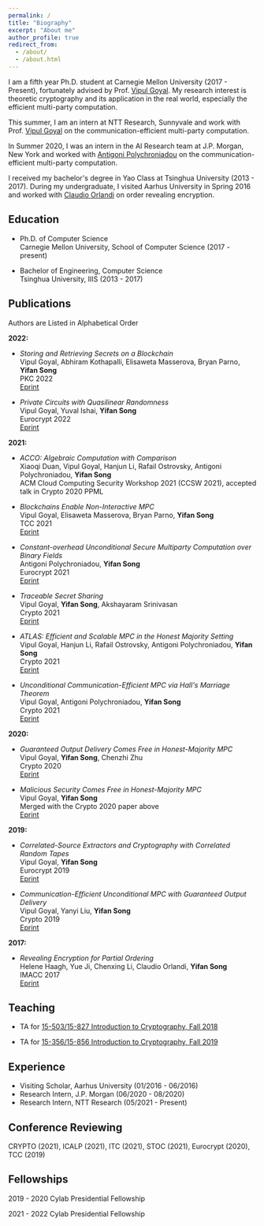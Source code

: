 ```yaml
---
permalink: /
title: "Biography"
excerpt: "About me"
author_profile: true
redirect_from: 
  - /about/
  - /about.html
---
```


I am a fifth year Ph.D. student at Carnegie Mellon University (2017 - Present), fortunately advised by Prof. [Vipul Goyal](https://www.cs.cmu.edu/~goyal/). My research interest is theoretic cryptography and its application in the real world, especially the efficient multi-party computation. 

This summer, I am an intern at NTT Research, Sunnyvale and work with Prof. [Vipul Goyal](https://www.cs.cmu.edu/~goyal/) on the communication-efficient multi-party computation.

In Summer 2020, I was an intern in the AI Research team at J.P. Morgan, New York and worked with [Antigoni Polychroniadou](https://antigonip.github.io) on the communication-efficient multi-party computation. 

I received my bachelor's degree in Yao Class at Tsinghua University (2013 - 2017). During my undergraduate, I visited Aarhus University in Spring 2016 and worked with [Claudio Orlandi](https://users-cs.au.dk/orlandi/) on order revealing encryption.

<h2 id="education"> Education</h2>

- Ph.D. of Computer Science   
  Carnegie Mellon University, School of Computer Science (2017 - present)
  
- Bachelor of Engineering, Computer Science   
  Tsinghua University, IIIS (2013 - 2017)

<h2 id="publications"> Publications</h2>

Authors are Listed in Alphabetical Order

**2022:**

- *Storing and Retrieving Secrets on a Blockchain*   
  Vipul Goyal, Abhiram Kothapalli, Elisaweta Masserova, Bryan Parno, **Yifan Song**   
  PKC 2022   
  [Eprint](https://eprint.iacr.org/2020/504)

- *Private Circuits with Quasilinear Randomness*   
  Vipul Goyal, Yuval Ishai, **Yifan Song**   
  Eurocrypt 2022   
  [Eprint](https://eprint.iacr.org/2022/250)

**2021:**

- *ACCO: Algebraic Computation with Comparison*   
  Xiaoqi Duan, Vipul Goyal, Hanjun Li, Rafail Ostrovsky, Antigoni Polychroniadou, **Yifan Song**   
  ACM Cloud Computing Security Workshop 2021 (CCSW 2021), accepted talk in Crypto 2020 PPML

- *Blockchains Enable Non-Interactive MPC*   
  Vipul Goyal, Elisaweta Masserova, Bryan Parno, **Yifan Song**   
  TCC 2021   
  [Eprint](https://eprint.iacr.org/2021/1233)

- *Constant-overhead Unconditional Secure Multiparty Computation over Binary Fields*   
  Antigoni Polychroniadou, **Yifan Song**   
  Eurocrypt 2021   
  [Eprint](https://eprint.iacr.org/2020/1412)

- *Traceable Secret Sharing*  
  Vipul Goyal, **Yifan Song**, Akshayaram Srinivasan   
  Crypto 2021   
  [Eprint](https://eprint.iacr.org/2021/871)
  
- *ATLAS: Efficient and Scalable MPC in the Honest Majority Setting*   
  Vipul Goyal, Hanjun Li, Rafail Ostrovsky, Antigoni Polychroniadou, **Yifan Song**   
  Crypto 2021   
  [Eprint](https://eprint.iacr.org/2021/833)
  
- *Unconditional Communication-Efficient MPC via Hall's Marriage Theorem*   
  Vipul Goyal, Antigoni Polychroniadou, **Yifan Song**   
  Crypto 2021   
  [Eprint](https://eprint.iacr.org/2021/834)
  
**2020:**

- *Guaranteed Output Delivery Comes Free in Honest-Majority MPC*   
  Vipul Goyal, **Yifan Song**, Chenzhi Zhu   
  Crypto 2020   
  [Eprint](https://eprint.iacr.org/2020/189)
  
- *Malicious Security Comes Free in Honest-Majority MPC*   
  Vipul Goyal, **Yifan Song**   
  Merged with the Crypto 2020 paper above   
  [Eprint](https://eprint.iacr.org/2020/134)
  
**2019:**
  
- *Correlated-Source Extractors and Cryptography with Correlated Random Tapes*   
  Vipul Goyal, **Yifan Song**   
  Eurocrypt 2019   
  [Eprint](https://eprint.iacr.org/2019/240)
  
- *Communication-Efficient Unconditional MPC with Guaranteed Output Delivery*   
  Vipul Goyal, Yanyi Liu, **Yifan Song**   
  Crypto 2019   
  [Eprint](https://eprint.iacr.org/2019/646)

**2017:**

- *Revealing Encryption for Partial Ordering*   
  Helene Haagh, Yue Ji, Chenxing Li, Claudio Orlandi, **Yifan Song**   
  IMACC 2017   
  [Eprint](https://eprint.iacr.org/2016/972)

<h2 id="teaching"> Teaching</h2>

- TA for [15-503/15-827 Introduction to Cryptography, Fall 2018](https://www.cs.cmu.edu/~goyal/f18/15503.html)

- TA for [15-356/15-856 Introduction to Cryptography, Fall 2019](http://www.cs.cmu.edu/~goyal/f19/15356/)

<h2 id="experience"> Experience</h2>

- Visiting Scholar, Aarhus University (01/2016 - 06/2016)
- Research Intern, J.P. Morgan (06/2020 - 08/2020)
- Research Intern, NTT Research (05/2021 - Present)

<h2 id="reviewing"> Conference Reviewing</h2>

CRYPTO (2021), ICALP (2021), ITC (2021), STOC (2021), Eurocrypt (2020), TCC (2019)

<h2 id="fellowships"> Fellowships</h2>

2019 - 2020 Cylab Presidential Fellowship

2021 - 2022 Cylab Presidential Fellowship


